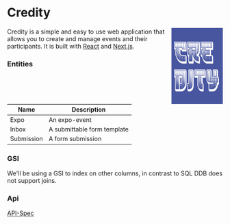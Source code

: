 # Credity

<img src="./logo.png" align="right"
     alt="Credity logo by Noa Heutz" width="120" height="178">

Credity is a simple and easy to use web application that allows you to
create and manage events and their participants. It is built with
[React](https://reactjs.org/) and [Next.js](https://nextjs.org/).

### Entities
| Name | Description |
|---|---|
| Expo | An expo-event |
| Inbox | A submittable form template |
| Submission | A form submission |

### GSI
We'll be using a GSI to index on other columns, in contrast to SQL DDB does not support joins.

### Api
[API-Spec](https://nahnova.github.io/Credity/)